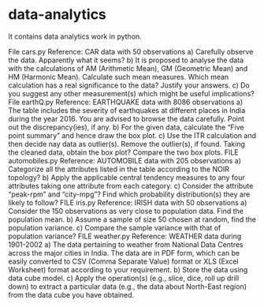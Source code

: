 # data-analytics
It contains data analytics work in python.

File  cars.py
    Reference: CAR data with 50 observations
    a) Carefully observe the data. Apparently what it seems?
    b) It is proposed to analyse the data with the calculations of AM (Arithmetic Mean), GM
    (Geometric Mean) and HM (Harmonic Mean). Calculate such mean measures. Which
    mean calculation has a real significance to the data? Justify your answers.
    c) Do you suggest any other measurement(s) which might be useful implications? 
File earthQ.py 
    Reference: EARTHQUAKE data with 8086 observations
    a) The table includes the severity of earthquakes at different places in India during the
    year 2016. You are advised to browse the data carefully. Point out the
    discrepancy(ies), if any.
    b) For the given data, calculate the “Five point summary” and hence draw the box plot.
    c) Use the ITR calculation and then decide nay data as outlier(s). Remove the outlier(s),
    if found. Taking the cleaned data, obtain the box plot? Compare the two box plots. 
FILE automobiles.py
    Reference: AUTOMOBILE data with 205 observations
    a) Categorize all the attributes listed in the table according to the NOIR topology?
    b) Apply the applicable central tendency measures to any four attributes taking one
    attribute from each category.
    c) Consider the attribute “peak-rpm” and “city-mpg”? Find which probability
    distribution(s) they are likely to follow?
FILE iris.py
    Reference: IRISH data with 50 observations
    a) Consider the 150 observations as very close to population data. Find the population
    mean.
    b) Assume a sample of size 50 chosen at random, find the population variance.
    c) Compare the sample variance with that of population variance?
FILE weather.py
    Reference: WEATHER data during 1901-2002
    a) The data pertaining to weather from National Data Centres across the major cities in
    India. The data are in PDF form, which can be easily converted to CSV (Comma
    Separate Value) format or XLS (Excel Worksheet) format according to your
    requirement.
    b) Store the data using data cube model.
    c) Apply the operation(s) (e.g., slice, dice, roll up drill down) to extract a particular data
    (e.g., the data about North-East region) from the data cube you have obtained. 
